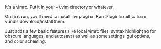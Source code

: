 It's a vimrc. Put it in your ~/.vim directory or whatever.

On first run, you'll need to install the plugins. Run :PluginInstall to have vundle download/install them.

Just adds a few basic features (like local vimrc files, syntax highlighting for obscure languages, and autosave) as well as some settings, gui options, and color scheming.